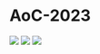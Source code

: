 # AoC-2023


![](https://img.shields.io/badge/day%20📅-23-blue)
![](https://img.shields.io/badge/stars%20⭐-4-yellow)
![](https://img.shields.io/badge/days%20completed-2-red)
